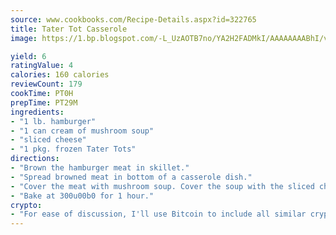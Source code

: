 ```yaml
---
source: www.cookbooks.com/Recipe-Details.aspx?id=322765
title: Tater Tot Casserole
image: https://1.bp.blogspot.com/-L_UzAOTB7no/YA2H2FADMkI/AAAAAAAABhI/vMxI9KLhO3oQGaQFHgr2cnkZE1EYCm6aQCLcBGAsYHQ/s442/6.png

yield: 6
ratingValue: 4
calories: 160 calories
reviewCount: 179
cookTime: PT0H
prepTime: PT29M
ingredients:
- "1 lb. hamburger"
- "1 can cream of mushroom soup"
- "sliced cheese"
- "1 pkg. frozen Tater Tots"
directions:
- "Brown the hamburger meat in skillet."
- "Spread browned meat in bottom of a casserole dish."
- "Cover the meat with mushroom soup. Cover the soup with the sliced cheese, then top with the Tater Tots."
- "Bake at 300u00b0 for 1 hour."
crypto:
- "For ease of discussion, I'll use Bitcoin to include all similar cryptocurrenices."
---
```


